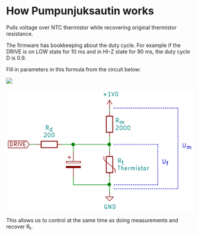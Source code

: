 # How Pumpunjuksautin works

Pulls voltage over NTC thermistor while recovering original thermistor
resistance.

The firmware has bookkeeping about the duty cycle. For example if the
DRIVE is on LOW state for 10 ms and in HI-Z state for 90 ms, the duty
cycle D is 0.9.

Fill in parameters in this formula from the circuit below:

<img src="https://render.githubusercontent.com/render/math?math=\LARGE\left(\frac{\frac{U_m}{U_f}-1}{R_m}-\frac{D}{R_d}\right)^{-1}$">

![Variables in the formula](variables.svg)

This allows us to control at the same time as doing measurements and recover R<sub>t</sub>.
